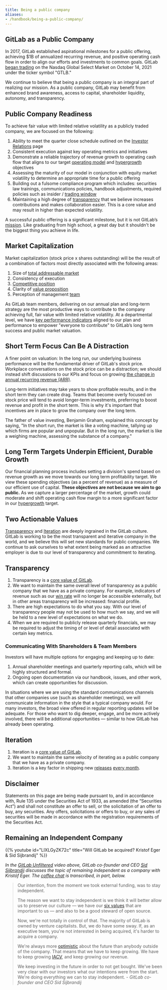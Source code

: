 ```yaml
---
title: Being a public company
aliases:
- /handbook/being-a-public-company/
---
```


## GitLab as a Public Company

In 2017, GitLab established aspirational milestones for a public offering, achieving $1B of annualized recurring revenue, and positive operating cash flow in order to align our efforts and investments to common goals. GitLab [began trading](https://about.gitlab.com/blog/2021/10/14/gitlab-inc-takes-the-devops-platform-public/) on the Nasdaq Global Select Market on October 14, 2021 under the ticker symbol "GTLB."

We continue to believe that being a public company is an integral part of realizing our mission. As a public company, GitLab may benefit from enhanced brand awareness, access to capital, shareholder liquidity, autonomy, and transparency.

## Public Company Readiness

To achieve fair value with limited relative volatility as a publicly traded company, we are focused on the following:

1. Ability to meet the quarter close schedule outlined on the [Investor Relations](/handbook/finance/investor-relations/#earnings-release-calendar-workback-schedule) page
1. Consistent execution against key operating metrics and initiatives
1. Demonstrate a reliable trajectory of revenue growth to operating cash flow that aligns to our target [operating model](/handbook/finance/financial-planning-and-analysis/#long-term-profitability-targets) and [hypergrowth](/handbook/finance/financial-planning-and-analysis/hypergrowth-rule/#the-hypergrowth-rule) objectives
1. Assessing the maturity of our model in conjunction with equity market volatility to determine an appropriate time for a public offering
1. Building out a fulsome compliance program which includes: securities law trainings, communications policies, handbook adjustments, required policies such as insider / [trading window](/handbook/finance/investor-relations/#trading-window)
1. Maintaining a high degree of [transparency](/handbook/values/#transparency) that we believe increases contributions and makes collaboration easier. This is a core value and may result in higher than expected volatility.

A successful public offering is a significant milestone, but it is not GitLab’s [mission](/handbook/company/mission/#mission). Like graduating from high school, a great day but it shouldn't be the biggest thing you achieve in life.

## Market Capitalization

Market capitalization (stock price x shares outstanding) will be the result of a combination of factors most directly associated with the following areas:

1. Size of [total addressable market](/handbook/sales/tam/)
1. Consistency of execution
1. [Competitive position](https://internal.gitlab.com/handbook/leadership/mitigating-concerns/#introduction)
1. Clarity of [value proposition](/handbook/company/strategy/#organization)
1. Perception of management [team](/handbook/company/team/)

As GitLab team members, delivering on our annual plan and long-term strategy are the most productive ways to contribute to the company achieving full, fair value with limited relative volatility. At a departmental level, we have [key performance indicators](/handbook/company/kpis/#what-are-kpis) aligned to our plan and performance to empower "everyone to contribute" to GitLab’s long term success and public market valuation.

## Short Term Focus Can Be A Distraction

A finer point on valuation: In the long run, our underlying business performance will be the fundamental driver of GitLab's stock price. Workplace conversations on the stock price can be a distraction; we should instead shift discussions to our KPIs and focus on growing [the change in annual recurring revenue (ARR)](/handbook/sales/sales-term-glossary/arr-in-practice/).

Long-term initiatives may take years to show profitable results, and in the short term they can create drag. Teams that become overly focused on stock price will tend to avoid longer-term investments, preferring to boost revenue and profit in the short term. This is why it's important that incentives are in place to grow the company over the long term.

The father of value investing, Benjamin Graham, explained this concept by saying, "In the short run, the market is like a voting machine, tallying up which firms are popular and unpopular. But in the long run, the market is like a weighing machine, assessing the substance of a company."

## Long Term Targets Underpin Efficient, Durable Growth

Our financial planning process includes setting a division's spend based on revenue growth as we move towards our long term profitability target. We view these spending objectives (as a percent of revenue) as a measure of our efficient use of capital. **These objectives are not because we aim to go public.** As we capture a larger percentage of the market, growth could moderate and shift operating cash flow margin to a more significant factor in our [hypergrowth](/handbook/finance/financial-planning-and-analysis/hypergrowth-rule/#the-hypergrowth-rule) target.

## Two Actionable Values

[Transparency](/handbook/values/#transparency) and [Iteration](/handbook/values/#iteration) are deeply ingrained in the GitLab culture. GitLab is working to be the most transparent and iterative company in the world, and we believe this will set new standards for public companies. We continue to ask ourselves to what extent being marked as an attractive employer is due to our level of transparency and commitment to iterating.

## Transparency

1. Transparency is a [core value of GitLab](/handbook/values/#transparency).
1. We want to maintain the same overall level of transparency as a public company that we have as a private company. For example, indicators of revenue such as our [win rate](/handbook/sales/#win-rate) will no longer be accessible externally, but in other areas transparency will be increased: financial profile.
1. There are high expectations to do what you say. With our level of transparency people may not be used to how much we say, and we will be held to a new level of expectations on what we do.
1. When we are required to publicly release quarterly financials, we may be required to adjust the timing of or level of detail associated with certain key metrics.

### Communicating With Shareholders & Team Members

Investors will have multiple options for engaging and keeping up to date:

1. Annual shareholder meetings and quarterly reporting calls, which will be highly structured and formal.
1. Ongoing open documentation via our handbook, issues, and other work, which can create opportunities for discussion.

In situations where we are using the standard communications channels that other companies use (such as shareholder meetings), we will communicate information in the style that a typical company would. For many investors, the broad view offered in regular reporting updates will be adequate. For those who want to dig deeper, engage, and be more actively involved, there will be additional opportunities — similar to how GitLab has already been operating.

## Iteration

1. Iteration is a [core value of GitLab](/handbook/values/#iteration).
1. We want to maintain the same velocity of iterating as a public company that we have as a private company.
1. Iteration is a key factor in shipping new [releases](https://about.gitlab.com/releases/) [every month](/handbook/engineering/releases/).

## Disclaimer

Statements on this page are being made pursuant to, and in accordance with, Rule 135 under the Securities Act of 1933, as amended (the “Securities Act”) and shall not constitute an offer to sell, or the solicitation of an offer to buy, any securities. Any offers, solicitations or offers to buy, or any sales of securities will be made in accordance with the registration requirements of the Securities Act.

## Remaining an Independent Company

{{% youtube id="LIXLGyZK72c" title="Will GitLab be acquired? Kristof Eger & Sid Sijbrandij" %}}

*In the [GitLab Unfiltered](https://www.youtube.com/channel/UCMtZ0sc1HHNtGGWZFDRTh5A) video above, GitLab co-founder and CEO [Sid Sijbrandij](https://gitlab.com/sytses) discusses the topic of remaining independent as a company with Kristóf Éger. The [coffee chat](/handbook/company/culture/all-remote/informal-communication/#coffee-chats) is transcribed, in part, below.*

> Our intention, from the moment we took external funding, was to stay independent.
>
> The reason we want to stay independent is we think it will better allow us to preserve our culture — we have our [six values](/handbook/values/) that are important to us — and also to be a good steward of open source.
>
> Now, we're not totally in control of that. The majority of GitLab is owned by venture capitalists. But, we do have some sway. If, as an executive team, you're not interested in being acquired, it's harder to acquire a company.
>
> We're always more [optimistic](/handbook/values/#focus-on-improvement) about the future than anybody outside of the company. That means that we have to keep growing. We have to keep growing [IACV](/handbook/sales/sales-term-glossary/arr-in-practice/), and keep growing our revenue.
>
> We keep investing in the future in order to not get bought. We've been very clear with our investors what our intentions were from the start. We're doing everything we can to stay independent. - *GitLab co-founder and CEO Sid Sijbrandij*
